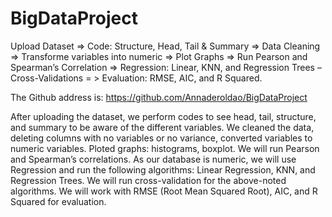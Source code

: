 # BigDataProject
Upload Dataset => Code: Structure, Head, Tail & Summary => Data Cleaning => Transforme variables into numeric => Plot Graphs => Run Pearson and Spearman’s Correlation => Regression: Linear, KNN, and Regression Trees – Cross-Validations = > Evaluation: RMSE, AIC, and R Squared.

The Github address is: https://github.com/Annaderoldao/BigDataProject

After uploading the dataset, we perform codes to see head, tail, structure, and summary to be aware of the different variables. We cleaned the data, deleting columns with no variables or no variance, converted variables to numeric variables. Ploted graphs: histograms, boxplot. 
We will run Pearson and Spearman’s correlations. As our database is numeric, we will use Regression and run the following algorithms: Linear Regression, KNN, and Regression Trees. We will run cross-validation for the above-noted algorithms.
We will work with RMSE (Root Mean Squared Root), AIC, and R Squared for evaluation.
